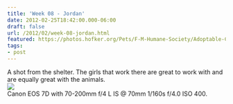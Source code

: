 ```yaml
---
title: 'Week 08 - Jordan'
date: 2012-02-25T18:42:00.000-06:00
draft: false
url: /2012/02/week-08-jordan.html
featured: https://photos.hofker.org/Pets/F-M-Humane-Society/Adoptable-Cats/i-5WGJdDh/1/L/1202HumaneSociety204-L.jpg
tags: 
- post
---
```


A shot from the shelter. The girls that work there are great to work with and are equally great with the animals.  
[![](https://photos.hofker.org/Pets/F-M-Humane-Society/Adoptable-Cats/i-5WGJdDh/1/L/1202HumaneSociety204-L.jpg)](https://photos.hofker.org/Pets/F-M-Humane-Society/Adoptable-Cats/21406407_wCXvFG#!i=1722208302&k=5WGJdDh)  
Canon EOS 7D with 70-200mm f/4 L IS @ 70mm 1/160s f/4.0 ISO 400.